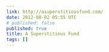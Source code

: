 ```yaml
---
link: http://asuperstitiousfund.com/
date: 2012-08-02 05:55 UTC
# published: false
published: true
title: A Superstitious Fund
tags: []
---
```



